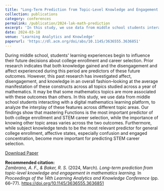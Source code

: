 ```yaml
---
title: "Long-Term Prediction from Topic-Level Knowledge and Engagement in Mathematics Learning"
collection: publications
category: conferences
permalink: /publication/2024-lak-math-prediction
excerpt: 'In this study, we use data from middle school students interacting with a digital mathematics learning platform, to analyze the interplay of these features across different topic areas. Our findings show that mastering Functions is the most important predictor of both college enrollment and STEM career selection, while the importance of knowing other topic areas varies across the two outcomes. Furthermore, while subject knowledge tends to be the most relevant predictor for general college enrollment, affective states, especially confusion and engaged concentration, become more important for predicting STEM career selection.'
date: 2024-03-18
venue: 'Learning Analytics and Knowledge'
paperurl: 'https://dl.acm.org/doi/abs/10.1145/3636555.3636851'
---
```


During middle school, students' learning experiences begin to influence their future decisions about college enrollment and career selection. Prior research indicates that both knowledge gained and the disengagement and affect experienced during this period are predictors of these future outcomes. However, this past research has investigated affect, disengagement, and knowledge in an overall fashion–looking at the average manifestation of these constructs across all topics studied across a year of mathematics. It may be that some mathematics topics are more associated with these outcomes than others. In this study, we use data from middle school students interacting with a digital mathematics learning platform, to analyze the interplay of these features across different topic areas. Our findings show that mastering Functions is the most important predictor of both college enrollment and STEM career selection, while the importance of knowing other topic areas varies across the two outcomes. Furthermore, while subject knowledge tends to be the most relevant predictor for general college enrollment, affective states, especially confusion and engaged concentration, become more important for predicting STEM career selection.

[Download Paper](https://dl.acm.org/doi/abs/10.1145/3636555.3636851)

<b>Recommended citation:</b><br>
<i>Zambrano, A. F., & Baker, R. S.</i> (2024, March). 
<i>Long-term prediction from topic-level knowledge and engagement in mathematics learning.</i> 
In <i>Proceedings of the 14th Learning Analytics and Knowledge Conference</i> (pp. 66–77). 
<a href="https://doi.org/10.1145/3636555.3636851">https://doi.org/10.1145/3636555.3636851</a>
